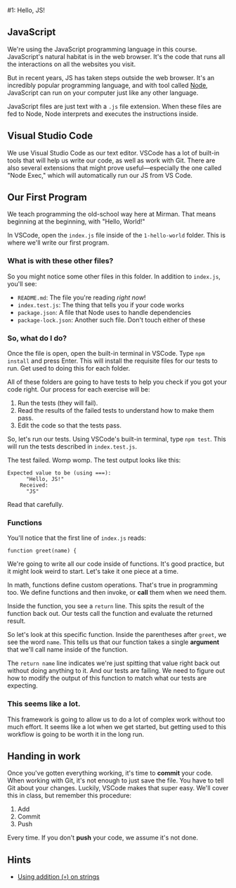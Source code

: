 #1: Hello, JS!

## JavaScript
We're using the JavaScript programming language in this course. JavaScript's natural habitat is in the web browser. It's the code that runs all the interactions on all the websites you visit.

But in recent years, JS has taken steps outside the web browser. It's an incredibly popular programming language, and with tool called [Node](https://nodejs.org), JavaScript can run on your computer just like any other language.

JavaScript files are just text with a `.js` file extension. When these files are fed to Node, Node interprets and executes the instructions inside.

## Visual Studio Code
We use Visual Studio Code as our text editor. VSCode has a lot of built-in tools that will help us write our code, as well as work with Git. There are also several extensions that might prove useful—especially the one called "Node Exec," which will automatically run our JS from VS Code.

## Our First Program
We teach programming the old-school way here at Mirman. That means beginning at the beginning, with "Hello, World!"

In VSCode, open the `index.js` file inside of the `1-hello-world` folder. This is where we'll write our first program.

### What is with these other files?
So you might notice some other files in this folder. In addition to `index.js`, you'll see:

* `README.md`: The file you're reading _right now_!
* `index.test.js`: The thing that tells you if your code works
* `package.json`: A file that Node uses to handle dependencies
* `package-lock.json`: Another such file. Don't touch either of these

### So, what do I do?

Once the file is open, open the built-in terminal in VSCode. Type `npm install` and press Enter. This will install the requisite files for our tests to run. Get used to doing this for each folder.

All of these folders are going to have tests to help you check if you got your code right. Our process for each exercise will be:

1. Run the tests (they will fail).
2. Read the results of the failed tests to understand how to make them pass.
3. Edit the code so that the tests pass.

So, let's run our tests. Using VSCode's built-in terminal, type `npm test`. This will run the tests described in `index.test.js`.

The test failed. Womp womp. The test output looks like this:

```
Expected value to be (using ===):
      "Hello, JS!"
    Received:
      "JS"
```

Read that carefully.

### Functions
You'll notice that the first line of `index.js` reads:

``` 
function greet(name) {
```
We're going to write all our code inside of functions. It's good practice, but it might look weird to start. Let's take it one piece at a time.

In math, functions define custom operations. That's true in programming too. We define functions and then invoke, or **call** them when we need them.

Inside the function, you see a `return` line. This spits the result of the function back out. Our tests call the function and evaluate the returned result.

So let's look at this specific function. Inside the parentheses after `greet`, we see the word `name`. This tells us that our function takes a single **argument** that we'll call name inside of the function.

The `return name` line indicates we're just spitting that value right back out without doing anything to it. And our tests are failing. We need to figure out how to modify the output of this function to match what our tests are expecting.

### This seems like a lot.
This framework is going to allow us to do a lot of complex work without too much effort. It seems like a lot when we get started, but getting used to this workflow is going to be worth it in the long run.

## Handing in work
Once you've gotten everything working, it's time to **commit** your code. When working with Git, it's not enough to just save the file. You have to tell Git about your changes. Luckily, VSCode makes that super easy. We'll cover this in class, but remember this procedure:

1. Add
2. Commit
3. Push

Every time. If you don't **push** your code, we assume it's not done.

## Hints
* [Using addition (`+`) on strings](https://developer.mozilla.org/en-US/docs/Web/JavaScript/Reference/Operators/Arithmetic_Operators#Addition)